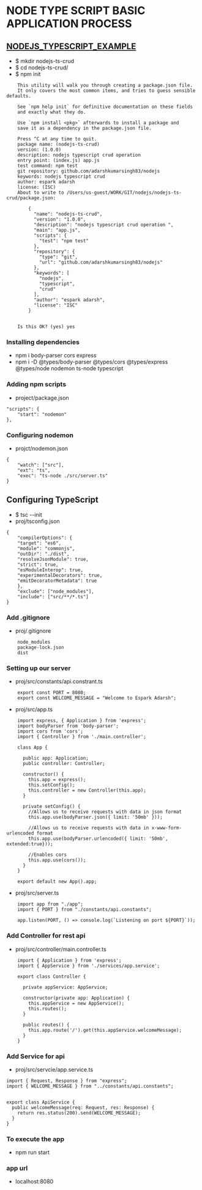 

# NODE TYPE SCRIPT BASIC APPLICATION PROCESS 

## [NODEJS_TYPESCRIPT_EXAMPLE](https://github.com/adarshkumarsingh83/nodejs/tree/master/APPLICATIONS/nodejs-ts-crud)

* $ mkdir nodejs-ts-crud
* $ cd nodejs-ts-crud/
* $ npm init 
```
	This utility will walk you through creating a package.json file.
	It only covers the most common items, and tries to guess sensible defaults.

	See `npm help init` for definitive documentation on these fields
	and exactly what they do.

	Use `npm install <pkg>` afterwards to install a package and
	save it as a dependency in the package.json file.

	Press ^C at any time to quit.
	package name: (nodejs-ts-crud) 
	version: (1.0.0) 
	description: nodejs typescript crud operation 
	entry point: (index.js) app.js
	test command: npm test
	git repository: github.com/adarshkumarsingh83/nodejs
	keywords: nodejs typescript crud 
	author: espark adarsh 
	license: (ISC) 
	About to write to /Users/us-guest/WORK/GIT/nodejs/nodejs-ts-crud/package.json:

		{
		  "name": "nodejs-ts-crud",
		  "version": "1.0.0",
		  "description": "nodejs typescript crud operation ",
		  "main": "app.js",
		  "scripts": {
		    "test": "npm test"
		  },
		  "repository": {
		    "type": "git",
		    "url": "github.com/adarshkumarsingh83/nodejs"
		  },
		  "keywords": [
		    "nodejs",
		    "typescript",
		    "crud"
		  ],
		  "author": "espark adarsh",
		  "license": "ISC"
		}


	Is this OK? (yes) yes 
```
 
### Installing dependencies
* npm i body-parser cors express
* npm i -D @types/body-parser @types/cors @types/express @types/node nodemon ts-node typescript

### Adding npm scripts
* project/package.json 
```
"scripts": {
	"start": "nodemon"
},
```
### Configuring nodemon
* projct/nodemon.json
```
{
	"watch": ["src"],
	"ext": "ts",
	"exec": "ts-node ./src/server.ts"
}
```

## Configuring TypeScript
* $  tsc --init
* proj/tsconfig.json
```
{
	"compilerOptions": {
	"target": "es6",
	"module": "commonjs",
	"outDir": "./dist",
	"resolveJsonModule": true,
	"strict": true,
	"esModuleInterop": true,
	"experimentalDecorators": true,
	"emitDecoratorMetadata": true
	},                         
	"exclude": ["node_modules"], 
	"include": ["src/**/*.ts"]
}
```

### Add .gitignore
* proj/.gitignore
```
	node_modules
	package-lock.json
	dist
```

### Setting up our server
* proj/src/constants/api.constrant.ts
```
	export const PORT = 8080;
	export const WELCOME_MESSAGE = "Welcome to Espark Adarsh";
```
* proj/src/app.ts
```
	import express, { Application } from 'express';
	import bodyParser from 'body-parser';
	import cors from 'cors';
	import { Controller } from './main.controller';

	class App {

	  public app: Application;
	  public controller: Controller;

	  constructor() {
	    this.app = express();
	    this.setConfig();
	    this.controller = new Controller(this.app);
	  }

	  private setConfig() {
	    //Allows us to receive requests with data in json format
	    this.app.use(bodyParser.json({ limit: '50mb' }));

	    //Allows us to receive requests with data in x-www-form-urlencoded format
	    this.app.use(bodyParser.urlencoded({ limit: '50mb', extended:true}));

	    //Enables cors   
	    this.app.use(cors());
	  }
	}

	export default new App().app;
```

* proj/src/server.ts
```
	import app from "./app";
	import { PORT } from "./constants/api.constants";

	app.listen(PORT, () => console.log(`Listening on port ${PORT}`));
```

### Add Controller for rest api 
* proj/src/controller/main.controller.ts
```
	import { Application } from 'express';
	import { AppService } from './services/app.service';

	export class Controller {

	  private appService: AppService;

	  constructor(private app: Application) {
	    this.appService = new AppService();
	    this.routes();
	  }

	  public routes() {
	    this.app.route('/').get(this.appService.welcomeMessage);
	  }
	}
```

### Add Service for api 
* proj/src/servcie/app.service.ts
```
import { Request, Response } from "express";
import { WELCOME_MESSAGE } from "../constants/api.constants";


export class ApiService {
  public welcomeMessage(req: Request, res: Response) {
    return res.status(200).send(WELCOME_MESSAGE);
  }
}
```

### To execute the app 
* npm run start

### app url 
* localhost:8080
